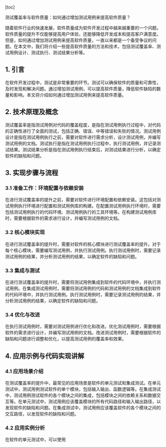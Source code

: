 
[toc]                    
                
                
测试覆盖率与软件质量：如何通过增加测试用例来提高软件质量？

随着软件行业的快速发展，软件质量成为软件开发过程中越来越重要的一个问题。软件质量的提升不仅能够提高用户体验，还能够降低开发成本和提高客户满意度。但是，如何通过增加测试用例来提高软件质量，一直以来都是一个备受争议的问题。在本文中，我们将介绍一些提高软件质量的方法和技术，包括测试覆盖率、测试用例设计、测试执行、测试结果分析等。

## 1. 引言

在软件开发过程中，测试是非常重要的环节。测试可以确保软件的质量和可靠性，及时发现和解决问题。通过增加测试用例，可以提高软件质量，降低软件缺陷的数量和影响。本文将介绍如何通过增加测试用例来提高软件质量。

## 2. 技术原理及概念

测试覆盖率是指测试用例对代码的覆盖程度，是指在测试用例执行过程中，对代码的正确性进行了全面的测试，包括正确、错误、中等错误和失败的情况。测试用例设计是指在测试用例执行之前，需要对软件进行需求分析，设计测试用例，并编写测试用例的文档。测试执行是指在测试用例执行过程中，执行测试用例，并记录测试结果。测试结果分析是指在测试用例执行结束后，对测试结果进行分析，以确定软件的缺陷和问题。

## 3. 实现步骤与流程

### 3.1 准备工作：环境配置与依赖安装

在进行测试覆盖率的提升之前，需要对软件进行环境配置和依赖安装。这包括对测试用例执行环境进行配置和测试用例库的构建。在配置测试用例执行环境时，需要包括测试用例执行的代码环境、测试用例执行的工具环境等。在构建测试用例库时，需要根据软件的需求进行设计，并编写测试用例的文档。

### 3.2 核心模块实现

在进行测试覆盖率的提升时，需要对软件的核心模块进行测试覆盖率的提升。对于每个核心模块，需要编写测试用例，并执行测试用例。执行测试用例时，需要记录测试用例的结果，并分析测试用例的结果，以确定软件的缺陷和问题。

### 3.3 集成与测试

在进行测试覆盖率的提升时，需要将测试用例集成到软件的代码环境中，并执行测试用例。在集成测试用例时，需要将测试用例的代码和测试用例的文档集成到软件的代码环境中，并执行测试用例。执行测试用例时，需要记录测试用例的结果，并分析测试用例的结果，以确定软件的缺陷和问题。

### 3.4 优化与改进

在执行测试用例时，需要对测试用例进行优化和改进。优化测试用例时，需要根据软件的需求进行设计，并编写测试用例的文档。改进测试用例时，需要根据软件的缺陷和问题进行调整和优化，以提高测试用例的覆盖率和效果。

## 4. 应用示例与代码实现讲解

### 4.1 应用场景介绍

在测试覆盖率的提升中，最常见的应用场景是软件的单元测试和集成测试。在单元测试中，测试用例测试软件的单个模块，包括输入输出、函数逻辑等。在集成测试中，测试用例测试软件的各个模块之间的集成，包括模块之间的依赖关系和数据交互等。在单元测试中，测试用例应该覆盖模块的所有代码路径和输入输出路径，以发现软件的缺陷和问题。在集成测试中，测试用例应该覆盖软件的各个模块之间的交互路径，以发现软件的缺陷和问题。

### 4.2 应用实例分析

在软件的单元测试中，可以使用

